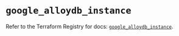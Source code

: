 # `google_alloydb_instance`

Refer to the Terraform Registry for docs: [`google_alloydb_instance`](https://registry.terraform.io/providers/hashicorp/google/6.37.0/docs/resources/alloydb_instance).

